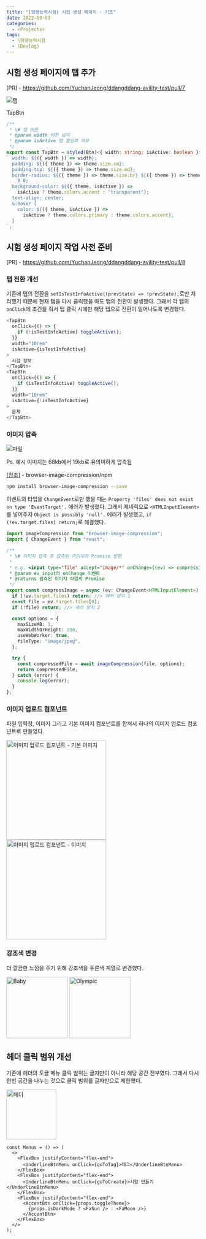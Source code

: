 ```yaml
---
title: "[땡땡능력시험] 시험 생성 페이지 - 기초"
date: 2022-09-03
categories:
  - <Projects>
tags:
  - \땡땡능력시험
  - (Devlog)
---
```


## 시험 생성 페이지에 탭 추가

[PR] - https://github.com/YuchanJeong/ddangddang-avility-test/pull/7

![탭](https://user-images.githubusercontent.com/84524514/187982102-fdab48c5-6de4-47be-8689-593c03f56120.gif)

TapBtn

```ts
/**
 * \# 탭 버튼
 * @param width 버튼 넓이
 * @param isActive 탭 활성화 여부
 */
export const TapBtn = styled(Btn)<{ width: string; isActive: boolean }>`
  width: ${({ width }) => width};
  padding: ${({ theme }) => theme.size.sm};
  padding-top: ${({ theme }) => theme.size.md};
  border-radius: ${({ theme }) => theme.size.br} ${({ theme }) => theme.size.br}
    0 0;
  background-color: ${({ theme, isActive }) =>
    isActive ? theme.colors.accent : "transparent"};
  text-align: center;
  &:hover {
    color: ${({ theme, isActive }) =>
      isActive ? theme.colors.primary : theme.colors.accent};
  }
`;
```

## 시험 생성 페이지 작업 사전 준비

[PR] - https://github.com/YuchanJeong/ddangddang-avility-test/pull/8

### 탭 전환 개선

기존에 탭의 전환을 `setIsTestInfoActive((prevState) => !prevState);`로만 처리했기 때문에 현재 탭을 다시 클릭했을 때도 탭의 전환이 발생했다. 그래서 각 탭의 `onClick`에 조건을 줘서 탭 클릭 시에만 해당 탭으로 전환이 일어나도록 변경했다.

```ts
<TapBtn
  onClick={() => {
    if (!isTestInfoActive) toggleActive();
  }}
  width="10rem"
  isActive={isTestInfoActive}
>
  시험 정보
</TapBtn>
<TapBtn
  onClick={() => {
    if (isTestInfoActive) toggleActive();
  }}
  width="10rem"
  isActive={!isTestInfoActive}
>
  문제
</TapBtn>
```

### 이미지 압축

![파일](https://user-images.githubusercontent.com/84524514/188260900-aaf2d339-8c77-4bcc-89f5-3a7c45bdef80.gif)

Ps. 예시 이미지는 68kb에서 19kb로 유의미하게 압축됨

[[참조]](https://www.npmjs.com/package/browser-image-compression) - browser-image-compression/npm

```bash
npm install browser-image-compression --save
```

이벤트의 타입을 `ChangeEvent`로만 했을 때는 `Property 'files' does not exist on type 'EventTarget'.` 에러가 발생했다. 그래서 제네릭으로 `<HTMLInputElement>`를 넣어주자 `Object is possibly 'null'.` 에러가 발생했고, `if (!ev.target.files) return;`로 해결했다.

```ts
import imageCompression from "browser-image-compression";
import { ChangeEvent } from "react";

/**
 * \# 이미지 압축 후 압축된 이미지의 Promise 반환
 *
 * e.g. <input type="file" accept="image/*" onChange={(ev) => compressImage(ev).then((img) => ...)}/>
 * @param ev input의 onChange 이벤트
 * @returns 압축된 이미지 파일의 Promise
 */
export const compressImage = async (ev: ChangeEvent<HTMLInputElement>) => {
  if (!ev.target.files) return; //> 에러 방지 1
  const file = ev.target.files[0];
  if (!file) return; //> 에러 방지 2

  const options = {
    maxSizeMB: 1,
    maxWidthOrHeight: 250,
    useWebWorker: true,
    fileType: "image/jpeg",
  };

  try {
    const compressedFile = await imageCompression(file, options);
    return compressedFile;
  } catch (error) {
    console.log(error);
  }
};
```

### 이미지 업로드 컴포넌트

파일 입력창, 이미지 그리고 기본 이미지 컴포넌트를 합쳐서 하나의 이미지 업로드 컴포넌트로 만들었다.

<img width="260" alt="이미지 업로드 컴포넌트 - 기본 이미지" src="https://user-images.githubusercontent.com/84524514/188401955-629b9862-9fc0-4f13-bdff-8f6e9d7981e7.png">

<img width="260" alt="이미지 업로드 컴포넌트 - 이미지" src="https://user-images.githubusercontent.com/84524514/188402456-e9fc58dc-24c7-4767-b737-1cb46002bf10.png">

### 강조색 변경

더 깔끔한 느낌을 주기 위해 강조색을 푸른색 계열로 변경했다.

<img width="160" alt="Baby" src="https://user-images.githubusercontent.com/84524514/188403232-c24501d5-c111-4b95-8046-7742cd23b21a.png">

<img width="160" alt="Olympic" src="https://user-images.githubusercontent.com/84524514/188403213-36ca187c-e798-4c57-8e3d-e6bd24579f22.png">

## 헤더 클릭 범위 개선

기존에 헤더의 토글 메뉴 클릭 범위는 글자만이 아니라 해당 공간 전부였다. 그래서 다시 한번 공간을 나누는 것으로 클릭 범위를 글자만으로 제한했다.

<img width="130" alt="헤더" src="https://user-images.githubusercontent.com/84524514/188429891-579a6e81-9608-42d2-8093-dad1c6fad4ee.png">

```tsx
const Menus = () => (
  <>
    <FlexBox justifyContent="flex-end">
      <UnderlineBtnMenu onClick={goToTag}>태그</UnderlineBtnMenu>
    </FlexBox>
    <FlexBox justifyContent="flex-end">
      <UnderlineBtnMenu onClick={goToCreate}>시험 만들기</UnderlineBtnMenu>
    </FlexBox>
    <FlexBox justifyContent="flex-end">
      <AccentBtn onClick={props.toggleTheme}>
        {props.isDarkMode ? <FaSun /> : <FaMoon />}
      </AccentBtn>
    </FlexBox>
  </>
);
```
